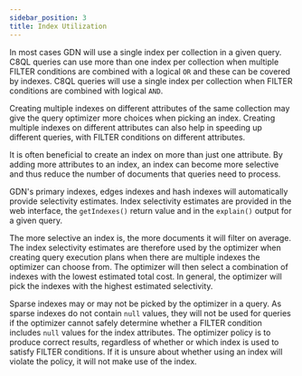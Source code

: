 ```yaml
---
sidebar_position: 3
title: Index Utilization
---
```


In most cases GDN will use a single index per collection in a given query. C8QL queries can use more than one index per collection when multiple FILTER conditions are combined with a logical `OR` and these can be covered by indexes. C8QL queries will use a single index per collection when FILTER conditions are combined with logical `AND`.

Creating multiple indexes on different attributes of the same collection may give the query optimizer more choices when picking an index. Creating multiple indexes on different attributes can also help in speeding up different queries, with FILTER conditions on different attributes.

It is often beneficial to create an index on more than just one attribute. By adding more attributes to an index, an index can become more selective and thus reduce the number of documents that queries need to process.

GDN's primary indexes, edges indexes and hash indexes will automatically provide selectivity estimates. Index selectivity estimates are provided in the web interface, the `getIndexes()` return value and in the `explain()` output for a given query. 

The more selective an index is, the more documents it will filter on average. The index selectivity estimates are therefore used by the optimizer when creating query execution plans when there are multiple indexes the optimizer can choose from. The optimizer will then select a combination of indexes with the lowest estimated total cost. In general, the optimizer will pick the indexes with the highest estimated selectivity.

Sparse indexes may or may not be picked by the optimizer in a query. As sparse indexes do not contain `null` values, they will not be used for queries if the optimizer cannot safely determine whether a FILTER condition includes `null` values for the index attributes. The optimizer policy is to produce correct results, regardless of whether or which index is used to satisfy FILTER conditions. If it is unsure about whether using an index will violate the policy, it will not make use of the index.
